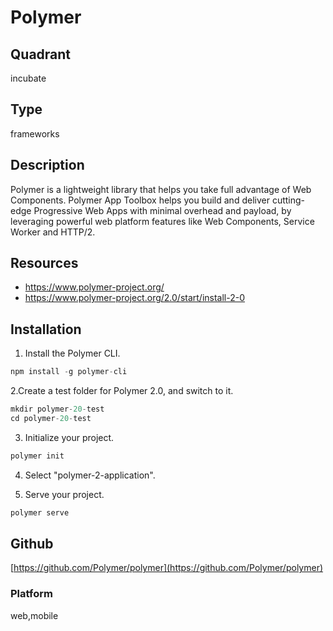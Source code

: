 # Polymer

## Quadrant
incubate

## Type
frameworks

## Description
Polymer is a lightweight library that helps you take full advantage of Web Components.
Polymer App Toolbox helps you build and deliver cutting-edge Progressive Web Apps with 
minimal overhead and payload, by leveraging powerful web platform features like Web Components, 
Service Worker and HTTP/2.

## Resources
* https://www.polymer-project.org/
* https://www.polymer-project.org/2.0/start/install-2-0

## Installation
1. Install the Polymer CLI.
``` js
npm install -g polymer-cli
```

2.Create a test folder for Polymer 2.0, and switch to it.
``` js
mkdir polymer-20-test
cd polymer-20-test
```

3. Initialize your project.
``` js
polymer init
```

4. Select "polymer-2-application".

5. Serve your project.
``` js
polymer serve
```

## Github
[https://github.com/Polymer/polymer](https://github.com/Polymer/polymer)

### Platform
web,mobile